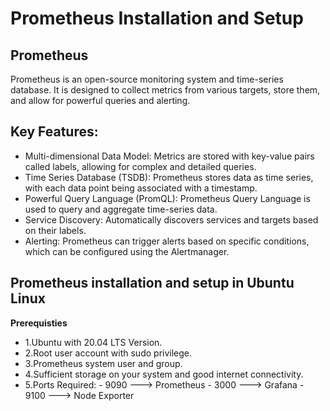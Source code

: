 # Prometheus Installation and Setup

## Prometheus
Prometheus is an open-source monitoring system and time-series database. It is designed to collect metrics from various 
targets, store them, and allow for powerful queries and alerting.

## Key Features:
- Multi-dimensional Data Model: Metrics are stored with key-value pairs called labels, allowing for complex and detailed queries.
- Time Series Database (TSDB): Prometheus stores data as time series, with each data point being associated with a timestamp.
- Powerful Query Language (PromQL): Prometheus Query Language is used to query and aggregate time-series data.
- Service Discovery: Automatically discovers services and targets based on their labels.
- Alerting: Prometheus can trigger alerts based on specific conditions, which can be configured using the Alertmanager.

## Prometheus installation and setup in Ubuntu Linux 

**Prerequisties**

- 1.Ubuntu with 20.04 LTS Version.
- 2.Root user account with sudo privilege.
- 3.Prometheus system user and group.
- 4.Sufficient storage on your system and good internet connectivity.
- 5.Ports Required:
                 - 9090 ---> Prometheus
                 - 3000 ---> Grafana
                 - 9100 ---> Node Exporter


